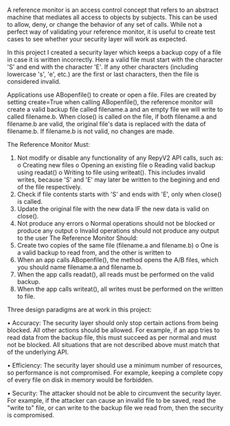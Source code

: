 A reference monitor is an access control concept that refers to an abstract machine that mediates all access to objects by subjects. This can be used to allow, deny, or change the behavior of any set of calls. While not a perfect way of validating your reference monitor, it is useful to create test cases to see whether your security layer will work as expected.

In this project I created a security layer which keeps a backup copy of a file in case it is written incorrectly. Here a valid file must start with the character 'S' and end with the character 'E'. If any other characters (including lowercase 's', 'e', etc.) are the first or last characters, then the file is considered invalid.

Applications use ABopenfile() to create or open a file. Files are created by setting create=True when calling ABopenfile(), the reference monitor will create a valid backup file called filename.a and an empty file we will write to called filename.b. When close() is called on the file, if both filename.a and filename.b are valid, the original file's data is replaced with the data of filename.b. If filename.b is not valid, no changes are made.

The Reference Monitor Must:
1.	Not modify or disable any functionality of any RepyV2 API calls, such as:
o	Creating new files
o	Opening an existing file
o	Reading valid backup using readat()
o	Writing to file using writeat(). This includes invalid writes, because 'S' and 'E' may later be written to the begining and end of the file respectively.
2.	Check if file contents starts with 'S' and ends with 'E', only when close() is called.
3.	Update the original file with the new data IF the new data is valid on close().
4.	Not produce any errors
o	Normal operations should not be blocked or produce any output
o	Invalid operations should not produce any output to the user
The Reference Monitor Should:
1.	Create two copies of the same file (filename.a and filename.b)
o	One is a valid backup to read from, and the other is written to
2.	When an app calls ABopenfile(), the method opens the A/B files, which you should name filename.a and filename.b.
3.	When the app calls readat(), all reads must be performed on the valid backup.
4.	When the app calls writeat(), all writes must be performed on the written to file.

Three design paradigms are at work in this project: 

•	Accuracy: The security layer should only stop certain actions from being blocked. All other actions should be allowed. For example, if an app tries to read data from the backup file, this must succeed as per normal and must not be blocked. All situations that are not described above must match that of the underlying API.

•	Efficiency: The security layer should use a minimum number of resources, so performance is not compromised. For example, keeping a complete copy of every file on disk in memory would be forbidden.

•	Security: The attacker should not be able to circumvent the security layer. For example, if the attacker can cause an invalid file to be saved, read the "write to" file, or can write to the backup file we read from, then the security is compromised.
